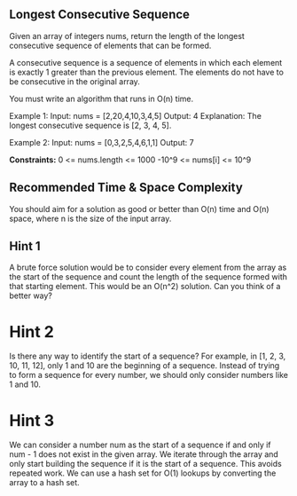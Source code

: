 ## Longest Consecutive Sequence

Given an array of integers nums, return the length of the longest consecutive sequence of elements that can be formed.

A consecutive sequence is a sequence of elements in which each element is exactly 1 greater than the previous element. The elements do not have to be consecutive in the original array.

You must write an algorithm that runs in O(n) time.

Example 1:
Input: nums = [2,20,4,10,3,4,5]
Output: 4
Explanation: The longest consecutive sequence is [2, 3, 4, 5].

Example 2:
Input: nums = [0,3,2,5,4,6,1,1]
Output: 7

**Constraints:**
0 <= nums.length <= 1000
-10^9 <= nums[i] <= 10^9

## Recommended Time & Space Complexity
You should aim for a solution as good or better than O(n) time and O(n) space, where n is the size of the input array.

## Hint 1
A brute force solution would be to consider every element from the array as the start of the sequence and count the length of the sequence formed with that starting element. This would be an O(n^2) solution. Can you think of a better way?

# Hint 2
Is there any way to identify the start of a sequence? For example, in [1, 2, 3, 10, 11, 12], only 1 and 10 are the beginning of a sequence. Instead of trying to form a sequence for every number, we should only consider numbers like 1 and 10.

# Hint 3
We can consider a number num as the start of a sequence if and only if num - 1 does not exist in the given array. We iterate through the array and only start building the sequence if it is the start of a sequence. This avoids repeated work. We can use a hash set for O(1) lookups by converting the array to a hash set.